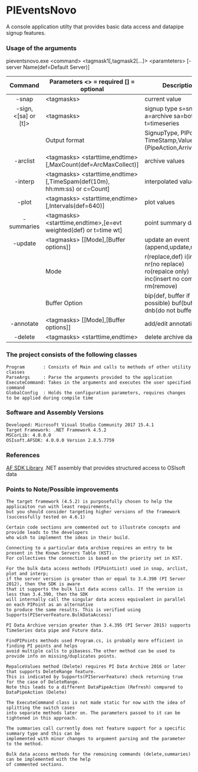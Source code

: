
# PIEventsNovo
A console application utilty that provides basic data access and datapipe signup features.

### Usage of the arguments 
pieventsnovo.exe \<command\> \<tagmask1\[,tagmask2\[...\]\> \<paramteters\> \[-server Name\(def=Default Server\)\]

| Command | Parameters  \<\> = required \[\] = optional | Description|
| :---: | --- | --- |
| -snap | \<tagmasks\> | current value|
| -sign,<[sa] or [t]> | \<tagmasks\> | signup type s=snapshot, a=archive sa=both, t=timeseries |
| | Output format | SignupType, PIPoint, TimeStamp,Value, {PipeAction,Arrival time} |
| -arclist | \<tagmasks\> \<starttime,endtime\>\[,MaxCount\(def=ArcMaxCollect\)\] | archive values|
| -interp  | \<tagmasks\> \<starttime,endtime\>\[,TimeSpam\(def\(10m\), hh:mm:ss\) or c=Count\] | interpolated values|
| -plot  | \<tagmasks\> \<starttime,endtime\>\[,Intervals\(def=640\)\] | plot values |
| -summaries  | \<tagmasks\> \<starttime,endtime\>,\[e=evt weighted\(def\) or t=time wt\] | point summary data |
| -update   | \<tagmasks\> \[\[Mode\],\[Buffer options\]\] | update an event \(append,update,remove\) |
||Mode |r\(replace,def\) i\(insert\) nr\(no replace\) ro\(repalce only\) inc\(insert no comp\) rm\(remove\)|
||Buffer Option |bip\(def, buffer if possible\) buf\(buffer\) dnb\(do not buffer\)|
|-annotate| \<tagmasks\> \[\[Mode\],\[Buffer options\]\]| add/edit annotation|
|-delete| \<tagmasks\> \<starttime,endtime\>|delete archive data|

### The project consists of the following classes 
```
Program       : Consists of Main and calls to methods of other utility classes 
ParseArgs     : Parse the arguments provided to the application 
ExecuteCommand: Takes in the arguments and executes the user specified command
GlobalConfig  : Holds the configuration parameters, requires changes to be applied during compile time 
```

### Software and Assembly Versions
```
Developed: Microsoft Visual Studio Community 2017 15.4.1
Target Framework: .NET Framework 4.5.2
MSCorLib: 4.0.0.0
OSIsoft.AFSDK: 4.0.0.0 Version 2.8.5.7759
```
### References
[AF SDK  Library](https://techsupport.osisoft.com/Documentation/PI-AF-SDK/html/1a02af4c-1bec-4804-a9ef-3c7300f5e2fc.htm) .NET assembly that provides structured access to OSIsoft data

### Points to Note/Possible improvements
```
The target framework (4.5.2) is purposefully chosen to help the applicaiton run with least requirements, 
but you should consider targeting higher versions of the framework (successfully tested on 4.6.1)

Certain code sections are commented out to illustrate concepts and provide leads to the developers
who wish to implement the ideas in their build.

Connecting to a particular data archive requires an entry to be present in the Known Servers Table (KST). 
For collectives the connection is based on the priority set in KST. 

For the bulk data access methods (PIPointList) used in snap, arclist, plot and interp;
if the server version is greater than or equal to 3.4.390 (PI Server 2012), then the SDK is aware 
that it supports the bulk list data access calls. If the version is less than 3.4.390, then the SDK
will internally call the singular data access equivalent in parallel on each PIPoint as an alternative
to produce the same results. This is verified using Supports(PIServerFeature.BulkDataAccess)

PI Data Archive version greater than 3.4.395 (PI Server 2015) supports TimeSeries data pipe and Future data.

FindPIPoints methods used Program.cs, is probably more efficient in finding PI points and helps 
avoid multiple calls to pibasess.The other method can be used to provide info on missing/duplicates points.

RepalceValues method (Delete) requires PI Data Archive 2016 or later that supports DeleteRange feature. 
This is indicated by Supports(PIServerFeature) check returning true for the case of DeleteRange.
Note this leads to a different DataPipeAction (Refresh) compared to DataPipeAction (Delete)

The ExecuteCommand class is not made static for now with the idea of splitting the switch cases 
into separate methods later on. The parameters passed to it can be tightened in this approach. 

The summaries call currently does not feature support for a specific summary type and this can be 
implemented with minor changes to argument parsing and the parameter to the method. 

Bulk data access methods for the remaining commands (delete,summaries) can be implemented with the help 
of commented sections.  
```

